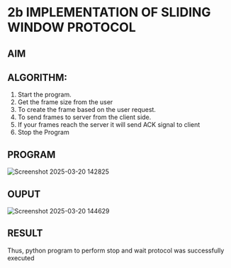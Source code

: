 # 2b IMPLEMENTATION OF SLIDING WINDOW PROTOCOL
## AIM
## ALGORITHM:
1. Start the program.
2. Get the frame size from the user
3. To create the frame based on the user request.
4. To send frames to server from the client side.
5. If your frames reach the server it will send ACK signal to client
6. Stop the Program
## PROGRAM
![Screenshot 2025-03-20 142825](https://github.com/user-attachments/assets/552891fc-fa4d-47b8-bd04-f5f196fffa5b)

## OUPUT
![Screenshot 2025-03-20 144629](https://github.com/user-attachments/assets/d7178917-cbab-478f-ad0c-f07142a29de2)


## RESULT
Thus, python program to perform stop and wait protocol was successfully executed
